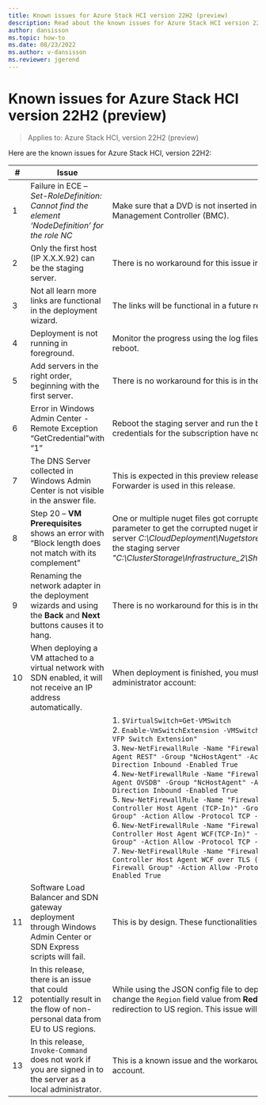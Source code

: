 ```yaml
---
title: Known issues for Azure Stack HCI version 22H2 (preview)
description: Read about the known issues for Azure Stack HCI version 22H2 (preview)
author: dansisson
ms.topic: how-to
ms.date: 08/23/2022
ms.author: v-dansisson
ms.reviewer: jgerend
---
```


# Known issues for Azure Stack HCI version 22H2 (preview)

> Applies to: Azure Stack HCI, version 22H2 (preview)

Here are the known issues for Azure Stack HCI, version 22H2:

|#|Issue|Workaround|
|-|------|------|
|1|Failure in ECE – *Set-RoleDefinition: Cannot find the element ‘NodeDefinition’ for the role NC*|Make sure that a DVD is not inserted in the physical machine or mounted via the Baseboard Management Controller (BMC).|
|2|Only the first host (IP X.X.X.92) can be the staging server.|There is no workaround for this issue in this preview release.|
|3|Not all learn more links are functional in the deployment wizard.|The links will be functional in a future release.|
|4|Deployment is not running in foreground.|Monitor the progress using the log files stored in *C:\clouddeployment\logs* till the first reboot.|
|5|Add servers in the right order, beginning with the first server.|There is no workaround for this is in the preview release.|
|6|Error in Windows Admin Center - Remote Exception “GetCredential”with “1”|Reboot the staging server and run the bootstrap script again. Make sure that the Azure credentials for the subscription have not expired and are correct.|
|7|The DNS Server collected in Windows Admin Center is not visible in the answer file.|This is expected in this preview release as its not used for the orchestration. Only the DNS Forwarder is used in this release.|
|8|Step 20 – **VM Prerequisites** shows an error with “Block length does not match with its complement”|One or multiple nuget files got corrupted. Use the bootstrap script with the `ExtractOnly` parameter to get the corrupted nuget in question and copy (replace) it onto the staging server *C:\CloudDeployment\Nugetstore*. If that path does not exist, copy (replace) it onto the staging server *"C:\ClusterStorage\Infrastructure_2\Shares\SU1_Infrastructure_2\CloudMedia\NugetStore"*.|
|9|Renaming the network adapter in the deployment wizards and using the **Back** and **Next** buttons causes it to hang.|There is no workaround for this is in the preview release.|
|10|When deploying a VM attached to a virtual network with SDN enabled, it will not receive an IP address automatically.|When deployment is finished, you must run the following commands on each node using an administrator account:|
| | |1. `$VirtualSwitch=Get-VMSwitch`<br>2. `Enable-VmSwitchExtension -VMSwitchName $VirtualSwitch.Name -Name "Microsoft Azure VFP Switch Extension"`<br>3. `New-NetFirewallRule -Name "Firewall-REST" -DisplayName "Network Controller Host Agent REST" -Group "NcHostAgent" -Action Allow -Protocol TCP -LocalPort 80 -Direction Inbound -Enabled True`<br>4. `New-NetFirewallRule -Name "Firewall-OVSDB" -DisplayName "Network Controller Host Agent OVSDB" -Group "NcHostAgent" -Action Allow -Protocol TCP -LocalPort 6640 -Direction Inbound -Enabled True`<br>5. `New-NetFirewallRule -Name "Firewall-HostAgent-TCP-IN" -DisplayName "Network Controller Host Agent (TCP-In)" -Group "Network Controller Host Agent Firewall Group" -Action Allow -Protocol TCP -LocalPort Any -Direction Inbound -Enabled True`<br>6. `New-NetFirewallRule -Name "Firewall-HostAgent-WCF-TCP-IN" -DisplayName "Network Controller Host Agent WCF(TCP-In)" -Group "Network Controller Host Agent Firewall Group" -Action Allow -Protocol TCP -LocalPort 80 -Direction Inbound -Enabled True`<br>7. `New-NetFirewallRule -Name "Firewall-HostAgent-TLS-TCP-IN" -DisplayName "Network Controller Host Agent WCF over TLS (TCP-In)" -Group "Network Controller Host Agent Firewall Group" -Action Allow -Protocol TCP -LocalPort 443 -Direction Inbound -Enabled True`|
|11|Software Load Balancer and SDN gateway deployment through Windows Admin Center or SDN Express scripts will fail.|This is by design. These functionalities will be available in a later release.|
|12|In this release, there is an issue that could potentially result in the flow of non-personal data from EU to US regions.|While using the JSON config file to deploy a cluster,  we strongly recommend that you change the `Region` field value from **Redmond** to **""** to avoid any non-personal data redirection to US region. This issue will be fixed in the next upcoming release.|
|13|In this release, `Invoke-Command` does not work if you are signed in to the server as a local administrator.|This is a known issue and the workaround is to sign in using the domain administrator account.|
